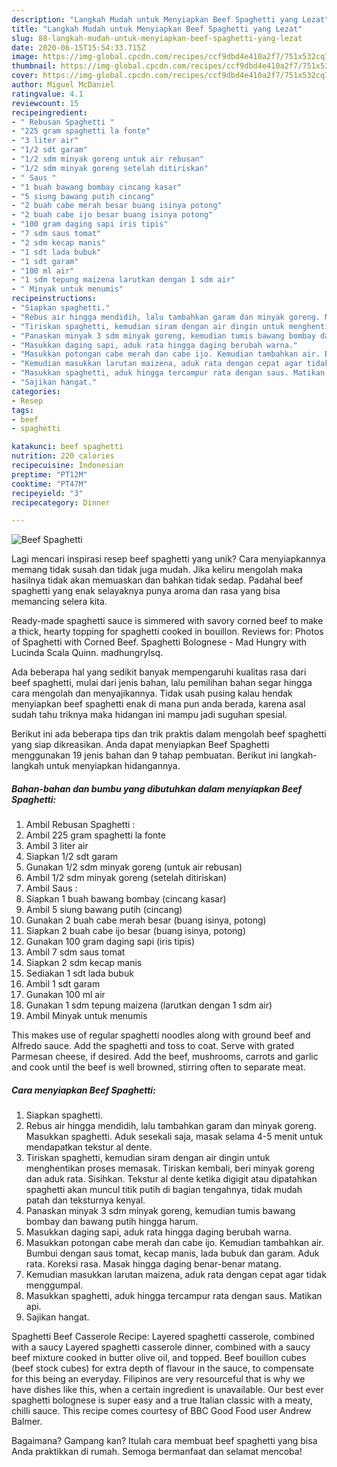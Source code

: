 ```yaml
---
description: "Langkah Mudah untuk Menyiapkan Beef Spaghetti yang Lezat"
title: "Langkah Mudah untuk Menyiapkan Beef Spaghetti yang Lezat"
slug: 88-langkah-mudah-untuk-menyiapkan-beef-spaghetti-yang-lezat
date: 2020-06-15T15:54:33.715Z
image: https://img-global.cpcdn.com/recipes/ccf9dbd4e410a2f7/751x532cq70/beef-spaghetti-foto-resep-utama.jpg
thumbnail: https://img-global.cpcdn.com/recipes/ccf9dbd4e410a2f7/751x532cq70/beef-spaghetti-foto-resep-utama.jpg
cover: https://img-global.cpcdn.com/recipes/ccf9dbd4e410a2f7/751x532cq70/beef-spaghetti-foto-resep-utama.jpg
author: Miguel McDaniel
ratingvalue: 4.1
reviewcount: 15
recipeingredient:
- " Rebusan Spaghetti "
- "225 gram spaghetti la fonte"
- "3 liter air"
- "1/2 sdt garam"
- "1/2 sdm minyak goreng untuk air rebusan"
- "1/2 sdm minyak goreng setelah ditiriskan"
- " Saus "
- "1 buah bawang bombay cincang kasar"
- "5 siung bawang putih cincang"
- "2 buah cabe merah besar buang isinya potong"
- "2 buah cabe ijo besar buang isinya potong"
- "100 gram daging sapi iris tipis"
- "7 sdm saus tomat"
- "2 sdm kecap manis"
- "1 sdt lada bubuk"
- "1 sdt garam"
- "100 ml air"
- "1 sdm tepung maizena larutkan dengan 1 sdm air"
- " Minyak untuk menumis"
recipeinstructions:
- "Siapkan spaghetti."
- "Rebus air hingga mendidih, lalu tambahkan garam dan minyak goreng. Masukkan spaghetti. Aduk sesekali saja, masak selama 4-5 menit untuk mendapatkan tekstur al dente."
- "Tiriskan spaghetti, kemudian siram dengan air dingin untuk menghentikan proses memasak. Tiriskan kembali, beri minyak goreng dan aduk rata. Sisihkan. Tekstur al dente ketika digigit atau dipatahkan spaghetti akan muncul titik putih di bagian tengahnya, tidak mudah patah dan teksturnya kenyal."
- "Panaskan minyak 3 sdm minyak goreng, kemudian tumis bawang bombay dan bawang putih hingga harum."
- "Masukkan daging sapi, aduk rata hingga daging berubah warna."
- "Masukkan potongan cabe merah dan cabe ijo. Kemudian tambahkan air. Bumbui dengan saus tomat, kecap manis, lada bubuk dan garam. Aduk rata. Koreksi rasa. Masak hingga daging benar-benar matang."
- "Kemudian masukkan larutan maizena, aduk rata dengan cepat agar tidak menggumpal."
- "Masukkan spaghetti, aduk hingga tercampur rata dengan saus. Matikan api."
- "Sajikan hangat."
categories:
- Resep
tags:
- beef
- spaghetti

katakunci: beef spaghetti 
nutrition: 220 calories
recipecuisine: Indonesian
preptime: "PT12M"
cooktime: "PT47M"
recipeyield: "3"
recipecategory: Dinner

---
```



![Beef Spaghetti](https://img-global.cpcdn.com/recipes/ccf9dbd4e410a2f7/751x532cq70/beef-spaghetti-foto-resep-utama.jpg)

Lagi mencari inspirasi resep beef spaghetti yang unik? Cara menyiapkannya memang tidak susah dan tidak juga mudah. Jika keliru mengolah maka hasilnya tidak akan memuaskan dan bahkan tidak sedap. Padahal beef spaghetti yang enak selayaknya punya aroma dan rasa yang bisa memancing selera kita.

Ready-made spaghetti sauce is simmered with savory corned beef to make a thick, hearty topping for spaghetti cooked in bouillon. Reviews for: Photos of Spaghetti with Corned Beef. Spaghetti Bolognese - Mad Hungry with Lucinda Scala Quinn. madhungrylsq.

Ada beberapa hal yang sedikit banyak mempengaruhi kualitas rasa dari beef spaghetti, mulai dari jenis bahan, lalu pemilihan bahan segar hingga cara mengolah dan menyajikannya. Tidak usah pusing kalau hendak menyiapkan beef spaghetti enak di mana pun anda berada, karena asal sudah tahu triknya maka hidangan ini mampu jadi suguhan spesial.


Berikut ini ada beberapa tips dan trik praktis dalam mengolah beef spaghetti yang siap dikreasikan. Anda dapat menyiapkan Beef Spaghetti menggunakan 19 jenis bahan dan 9 tahap pembuatan. Berikut ini langkah-langkah untuk menyiapkan hidangannya.

<!--inarticleads1-->

##### Bahan-bahan dan bumbu yang dibutuhkan dalam menyiapkan Beef Spaghetti:

1. Ambil  Rebusan Spaghetti :
1. Ambil 225 gram spaghetti la fonte
1. Ambil 3 liter air
1. Siapkan 1/2 sdt garam
1. Gunakan 1/2 sdm minyak goreng (untuk air rebusan)
1. Ambil 1/2 sdm minyak goreng (setelah ditiriskan)
1. Ambil  Saus :
1. Siapkan 1 buah bawang bombay (cincang kasar)
1. Ambil 5 siung bawang putih (cincang)
1. Gunakan 2 buah cabe merah besar (buang isinya, potong)
1. Siapkan 2 buah cabe ijo besar (buang isinya, potong)
1. Gunakan 100 gram daging sapi (iris tipis)
1. Ambil 7 sdm saus tomat
1. Siapkan 2 sdm kecap manis
1. Sediakan 1 sdt lada bubuk
1. Ambil 1 sdt garam
1. Gunakan 100 ml air
1. Gunakan 1 sdm tepung maizena (larutkan dengan 1 sdm air)
1. Ambil  Minyak untuk menumis


This makes use of regular spaghetti noodles along with ground beef and Alfredo sauce. Add the spaghetti and toss to coat. Serve with grated Parmesan cheese, if desired. Add the beef, mushrooms, carrots and garlic and cook until the beef is well browned, stirring often to separate meat. 

<!--inarticleads2-->

##### Cara menyiapkan Beef Spaghetti:

1. Siapkan spaghetti.
1. Rebus air hingga mendidih, lalu tambahkan garam dan minyak goreng. Masukkan spaghetti. Aduk sesekali saja, masak selama 4-5 menit untuk mendapatkan tekstur al dente.
1. Tiriskan spaghetti, kemudian siram dengan air dingin untuk menghentikan proses memasak. Tiriskan kembali, beri minyak goreng dan aduk rata. Sisihkan. Tekstur al dente ketika digigit atau dipatahkan spaghetti akan muncul titik putih di bagian tengahnya, tidak mudah patah dan teksturnya kenyal.
1. Panaskan minyak 3 sdm minyak goreng, kemudian tumis bawang bombay dan bawang putih hingga harum.
1. Masukkan daging sapi, aduk rata hingga daging berubah warna.
1. Masukkan potongan cabe merah dan cabe ijo. Kemudian tambahkan air. Bumbui dengan saus tomat, kecap manis, lada bubuk dan garam. Aduk rata. Koreksi rasa. Masak hingga daging benar-benar matang.
1. Kemudian masukkan larutan maizena, aduk rata dengan cepat agar tidak menggumpal.
1. Masukkan spaghetti, aduk hingga tercampur rata dengan saus. Matikan api.
1. Sajikan hangat.


Spaghetti Beef Casserole Recipe: Layered spaghetti casserole, combined with a saucy Layered spaghetti casserole dinner, combined with a saucy beef mixture cooked in butter olive oil, and topped. Beef bouillon cubes (beef stock cubes) for extra depth of flavour in the sauce, to compensate for this being an everyday. Filipinos are very resourceful that is why we have dishes like this, when a certain ingredient is unavailable. Our best ever spaghetti bolognese is super easy and a true Italian classic with a meaty, chilli sauce. This recipe comes courtesy of BBC Good Food user Andrew Balmer. 

Bagaimana? Gampang kan? Itulah cara membuat beef spaghetti yang bisa Anda praktikkan di rumah. Semoga bermanfaat dan selamat mencoba!
